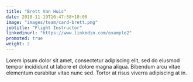 ```yaml
---
title: "Brett Van Huis"
date: 2018-11-19T10:47:58+10:00
image: "images/team/card-brett.png"
jobtitle: "Flight Instructor"
linkedinurl: "https://www.linkedin.com/example2"
promoted: true
weight: 2
---
```


Lorem ipsum dolor sit amet, consectetur adipiscing elit, sed do eiusmod tempor incididunt ut labore et dolore magna aliqua. Bibendum arcu vitae elementum curabitur vitae nunc sed. Tortor at risus viverra adipiscing at in.
